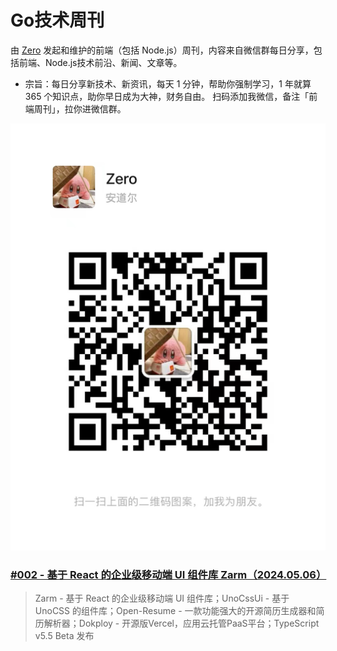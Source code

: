 # Go技术周刊

由 [Zero](https://github.com/whatwewant) 发起和维护的前端（包括 Node.js）周刊，内容来自微信群每日分享，包括前端、Node.js技术前沿、新闻、文章等。

* 宗旨：每日分享新技术、新资讯，每天 1 分钟，帮助你强制学习，1 年就算 365 个知识点，助你早日成为大神，财务自由。
扫码添加我微信，备注「前端周刊」，拉你进微信群。

![](./images/WeChat-QRCode.png)

### [#002 - 基于 React 的企业级移动端 UI 组件库 Zarm（2024.05.06）](./002%20-%202024.05.06.md)

> Zarm - 基于 React 的企业级移动端 UI 组件库；UnoCssUi - 基于 UnoCSS 的组件库；Open-Resume - 一款功能强大的开源简历生成器和简历解析器；Dokploy - 开源版Vercel，应用云托管PaaS平台；TypeScript v5.5 Beta 发布
